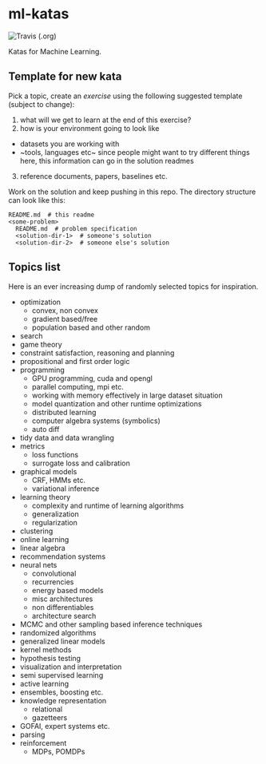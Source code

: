 # ml-katas

![Travis (.org)](https://img.shields.io/travis/Vernacular-ai/ml-katas.svg?style=flat-square)

Katas for Machine Learning.

## Template for new kata

Pick a topic, create an _exercise_ using the following suggested template
(subject to change):

1. what will we get to learn at the end of this exercise?
2. how is your environment going to look like
  - datasets you are working with
  - ~tools, languages etc~ since people might want to try different things here, this information can go in the solution readmes
3. reference documents, papers, baselines etc.

Work on the solution and keep pushing in this repo. The directory structure can
look like this:

```
README.md  # this readme
<some-problem>
  README.md  # problem specification
  <solution-dir-1>  # someone's solution
  <solution-dir-2>  # someone else's solution
```

## Topics list

Here is an ever increasing dump of randomly selected topics for inspiration.

- optimization
  - convex, non convex
  - gradient based/free
  - population based and other random
- search
- game theory
- constraint satisfaction, reasoning and planning
- propositional and first order logic
- programming
  - GPU programming, cuda and opengl
  - parallel computing, mpi etc.
  - working with memory effectively in large dataset situation
  - model quantization and other runtime optimizations
  - distributed learning
  - computer algebra systems (symbolics)
  - auto diff
- tidy data and data wrangling
- metrics
  - loss functions
  - surrogate loss and calibration
- graphical models
  - CRF, HMMs etc.
  - variational inference
- learning theory
  - complexity and runtime of learning algorithms
  - generalization
  - regularization
- clustering
- online learning
- linear algebra
- recommendation systems
- neural nets
  - convolutional
  - recurrencies
  - energy based models
  - misc architectures
  - non differentiables
  - architecture search
- MCMC and other sampling based inference techniques
- randomized algorithms
- generalized linear models
- kernel methods
- hypothesis testing
- visualization and interpretation
- semi supervised learning
- active learning
- ensembles, boosting etc.
- knowledge representation
  - relational
  - gazetteers
- GOFAI, expert systems etc.
- parsing
- reinforcement
  - MDPs, POMDPs
